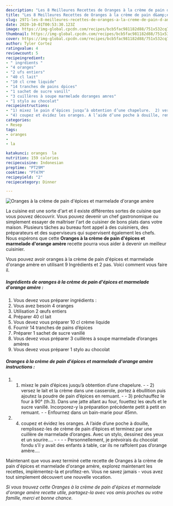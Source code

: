 ```yaml
---
description: "Les 8 Meilleures Recettes de Oranges à la crème de pain d&amp;#39;épices et marmelade d&amp;#39;orange amère"
title: "Les 8 Meilleures Recettes de Oranges à la crème de pain d&amp;#39;épices et marmelade d&amp;#39;orange amère"
slug: 2971-les-8-meilleures-recettes-de-oranges-a-la-creme-de-pain-d-and-39-epices-et-marmelade-d-and-39-orange-amere
date: 2020-10-01T00:53:30.123Z
image: https://img-global.cpcdn.com/recipes/bcb5fac981182d88/751x532cq70/oranges-a-la-creme-de-pain-depices-et-marmelade-dorange-amere-photo-principale-de-la-recette.jpg
thumbnail: https://img-global.cpcdn.com/recipes/bcb5fac981182d88/751x532cq70/oranges-a-la-creme-de-pain-depices-et-marmelade-dorange-amere-photo-principale-de-la-recette.jpg
cover: https://img-global.cpcdn.com/recipes/bcb5fac981182d88/751x532cq70/oranges-a-la-creme-de-pain-depices-et-marmelade-dorange-amere-photo-principale-de-la-recette.jpg
author: Tyler Cortez
ratingvalue: 4
reviewcount: 5
recipeingredient:
- " ingrdients "
- "4 oranges"
- "2 ufs entiers"
- "40 cl lait"
- "10 cl crme liquide"
- "14 tranches de pains dpices"
- "1 sachet de sucre vanill"
- "3 cuillères à soupe marmelade doranges amres"
- "1 stylo au chocolat"
recipeinstructions:
- "1) mixez le pain d’épices jusqu’à obtention d’une chapelure.  2) versez le lait et la crème dans une casserole, portez à ébullition puis ajoutez la poudre de pain d’épices en remuant.  3) préchauffez le four à 90° (th.3). Dans une jatte allant au four, fouettez les œufs et le sucre vanillé. Incorporez-y la préparation précédente petit à petit en remuant.  Enfournez dans un bain-marie pour 45mn."
- "4) coupez et évidez les oranges. A l’aide d’une poche à douille, remplissez-les de crème de pain d’épices et terminez par une cuillère de marmelade d’oranges. Avec un stylo, dessinez des yeux et un sourire....     Personnellement, je prévoirais du chocolat fondu s’il y avait des enfants à table, car ils ne raffolent pas d’orange amère...."
categories:
- Resep
tags:
- oranges
- 
- la

katakunci: oranges  la 
nutrition: 159 calories
recipecuisine: Indonesian
preptime: "PT29M"
cooktime: "PT47M"
recipeyield: "2"
recipecategory: Dinner

---
```



![Oranges à la crème de pain d&#39;épices et marmelade d&#39;orange amère](https://img-global.cpcdn.com/recipes/bcb5fac981182d88/751x532cq70/oranges-a-la-creme-de-pain-depices-et-marmelade-dorange-amere-photo-principale-de-la-recette.jpg)

La cuisine est une sorte d'art et il existe différentes sortes de cuisine que vous pouvez découvrir. Vous pouvez devenir un chef gastronomique ou simplement essayer de maîtriser l'art de cuisiner de bons plats dans votre maison. Plusieurs tâches au bureau font appel à des cuisiniers, des préparateurs et des superviseurs qui supervisent également les chefs. Nous espérons que cette <strong> Oranges à la crème de pain d&#39;épices et marmelade d&#39;orange amère </strong> recette pourra vous aider à devenir un meilleur cuisinier.

<!--inarticleads1-->

Vous pouvez avoir oranges à la crème de pain d&#39;épices et marmelade d&#39;orange amère en utilisant 9 Ingrédients et 2 pas. Voici comment vous faire il.

##### Ingrédients de oranges à la crème de pain d&#39;épices et marmelade d&#39;orange amère :

1. Vous devez vous préparer  ingrédients :
1. Vous avez besoin 4 oranges
1. Utilisation 2 œufs entiers
1. Préparer 40 cl lait
1. Vous devez vous préparer 10 cl crème liquide
1. Fournir 14 tranches de pains d’épices
1. Préparer 1 sachet de sucre vanillé
1. Vous devez vous préparer 3 cuillères à soupe marmelade d’oranges amères
1. Vous devez vous préparer 1 stylo au chocolat




<!--inarticleads2-->

##### Oranges à la crème de pain d&#39;épices et marmelade d&#39;orange amère instructions :

1. 1) mixez le pain d’épices jusqu’à obtention d’une chapelure. -  - 2) versez le lait et la crème dans une casserole, portez à ébullition puis ajoutez la poudre de pain d’épices en remuant. -  - 3) préchauffez le four à 90° (th.3). Dans une jatte allant au four, fouettez les œufs et le sucre vanillé. Incorporez-y la préparation précédente petit à petit en remuant. -  - Enfournez dans un bain-marie pour 45mn.
1. 4) coupez et évidez les oranges. A l’aide d’une poche à douille, remplissez-les de crème de pain d’épices et terminez par une cuillère de marmelade d’oranges. Avec un stylo, dessinez des yeux et un sourire.... -  -   -  - Personnellement, je prévoirais du chocolat fondu s’il y avait des enfants à table, car ils ne raffolent pas d’orange amère....




<!--inarticleads1-->

<p>
Maintenant que vous avez terminé cette recette de Oranges à la crème de pain d&#39;épices et marmelade d&#39;orange amère, explorez maintenant les recettes, implémentez-la et profitez-en. Vous ne savez jamais - vous avez tout simplement découvert une nouvelle vocation.
</p>

<p>
<i>Si vous trouvez cette Oranges à la crème de pain d&#39;épices et marmelade d&#39;orange amère recette utile, partagez-la avec vos amis proches ou votre famille, merci et bonne chance.</i>
</p>
